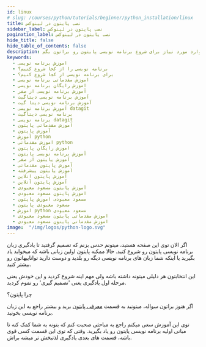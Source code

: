 ```yaml
---
id: linux
# slug: /courses/python/tutorials/beginner/python_installation/linux
title: نصب پایتون در لینوکس
sidebar_label: نصب پایتون در لینوکس
pagination_label: نصب پایتون در لینوکس
hide_title: false
hide_table_of_contents: false
description: توی این آموزش میخوام راجع به مقدمات زبان پایتون با هم صحبت کنیم و ببینم چطور میشه یه زبان برنامه نویسی به سادگی پایتون، کارهای زیادی برامون انجام بده. سعی میکنم توی این دوره آموزشی، تمام موارد مورد نیاز برای شروع برنامه نویسی پایتون رو براتون بگم.
keywords:
  - اموزش برنامه نویسی
  - برنامه نویسی را از کجا شروع کنیم؟
  - برای برنامه نویسی از کجا شروع کنیم؟
  - اموزش مقدماتی برنامه نویسی
  - اموزش رایگان برنامه نویسی
  - آموزش برنامه نویسی از صفر
  - آموزش برنامه نویسی دیتاگیت
  - آموزش برنامه نویسی دیتا گیت
  - آموزش برنامه نویسی datagit
  - برنامه نویسی دیتاگیت
  - برنامه نویسی datagit
  - آموزش مقدماتی پایتون
  - آموزش پایتون
  - آموزش python
  - اموزش مقدماتی python
  - اموزش رایگان پایتون
  - آموزش برنامه نویسی پایتون
  - آموزش پایتون از صفر
  - آموزش پایتون مقدماتی
  - آموزش پایتون پیشرفته
  - آموزش پایتون انلاین
  - آموزش پایتون آنلاین
  - آموزش پایتون مسعود معبودی
  - اموزش پایتون مسعود معبودی
  - مسعود معبودی اموزش پایتون
  - مسعود معبودی پایتون
  - اموزش python مسعود معبودی
  - اموزش مقدماتی پایتون مسعود معبودی
  - اموزش مقدماتی پایتون مسعود معبودی
image:  "/img/logos/python-logo.svg"
---
```


[python_introduction]: /blog/python-introduction

اگر الان توی این صفحه هستید، میتونم حدس بزنم که تصمیم گرفتید تا یادگیری زبان برنامه نویسی پایتون رو شروع کنید. حالا ممکنه پایتون اولین زبانی باشه که میخواید یاد بگیرید یا اینکه شما زبان های برنامه نویسی دیگه رو بلدید و دوست دارید تواناییهاتون رو بیشتر کنید.

این انتخابتون هر دلیلی میتونه داشته باشه ولی مهم اینه شروع کردید و این خودش یعنی مرحله اول یادگیری یعنی 'تصمیم گیری' رو تموم کردید.

چرا پایتون؟

اگر هنوز براتون سواله، میتونید به قسمت [معرفی پایتون][python_introduction] برید و بیشتر راجع به این زبان برنامه نویسی بخونید.

توی این آموزش سعی میکنم راجع به مباحثی صحبت کنم که بتونه به شما کمک کنه تا مبانی اولیه برنامه نویسی پایتون رو یاد بگیرید. وقتی که توی این قسمت کسی قوی باشه، قسمت های بعدی یادگیری لذتبخش تر میشه براش.
